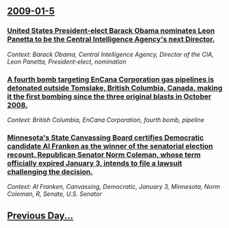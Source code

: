 ## [2009-01-5](/news/2009/01/5/index.md)

### [ United States President-elect Barack Obama nominates Leon Panetta to be the Central Intelligence Agency's next Director. ](/news/2009/01/5/united-states-president-elect-barack-obama-nominates-leon-panetta-to-be-the-central-intelligence-agency-s-next-director.md)
_Context: Barack Obama, Central Intelligence Agency, Director of the CIA, Leon Panetta, President-elect, nomination_

### [ A fourth bomb targeting EnCana Corporation gas pipelines is detonated outside Tomslake, British Columbia, Canada, making it the first bombing since the three original blasts in October 2008. ](/news/2009/01/5/a-fourth-bomb-targeting-encana-corporation-gas-pipelines-is-detonated-outside-tomslake-british-columbia-canada-making-it-the-first-bombi.md)
_Context: British Columbia, EnCana Corporation, fourth bomb, pipeline_

### [ Minnesota's State Canvassing Board certifies Democratic candidate Al Franken as the winner of the senatorial election recount. Republican Senator Norm Coleman, whose term officially expired January 3, intends to file a lawsuit challenging the decision. ](/news/2009/01/5/minnesota-s-state-canvassing-board-certifies-democratic-candidate-al-franken-as-the-winner-of-the-senatorial-election-recount-republican-s.md)
_Context: Al Franken, Canvassing, Democratic, January 3, Minnesota, Norm Coleman, R, Senate, U.S. Senator_

## [Previous Day...](/news/2009/01/4/index.md)

